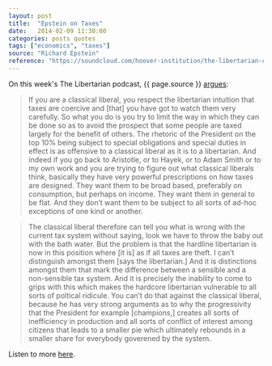 ```yaml
---
layout: post
title:  "Epstein on Taxes"
date:   2014-02-09 11:30:00
categories: posts quotes
tags: ["economics", "taxes"]
source: "Richard Epstein"
reference: "https://soundcloud.com/hoover-institution/the-libertarian-classical"
---
```


On this week's The Libertarian podcast, {{ page.source }} [argues]({{page.reference}}):

> If you are a classical liberal, you respect the libertarian intuition that taxes are coercive and [that] you have got to watch them very carefully.  So what you do is you try to limit the way in which they can be done so as to avoid the prospect that some people are taxed largely for the benefit of others.  The rhetoric of the President on the top 10% being subject to special obligations and special duties in effect is as offensive to a classical liberal as it is to a libertarian.  And indeed if you go back to Aristotle, or to Hayek, or to Adam Smith or to my own work and you are trying to figure out what classical liberals think, basically they have very powerful prescriptions on how taxes are designed.  They want them to be broad based, preferably on consumption, but perhaps on income.  They want them in general to be flat.  And they don’t want them to be subject to all sorts of ad-hoc exceptions of one kind or another.

> The classical liberal therefore can tell you what is wrong with the current tax system without saying, look we have to throw the baby out with the bath water.  But the problem is that the hardline libertarian is now in this position where [it is] as if all taxes are theft.  I can’t distinguish amongst them [says the libertarian.] And it is distinctions amongst them that mark the difference between a sensible and a non-sensible tax system.  And it is precisely the inability to come to grips with this which makes the hardcore libertarian vulnerable to all sorts of poltical ridicule.  You can’t do that against the classical liberal, because he has very strong arguments as to why the progressivity that the President for example [champions,] creates all sorts of inefficiency in production and all sorts of conflict of interest among citizens that leads to a smaller pie which ultimately rebounds in a smaller share for everybody goverened by the system.

Listen to more [here]({{page.reference}}).